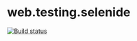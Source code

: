 # web.testing.selenide
[![Build status](https://ci.appveyor.com/api/projects/status/w0pgj29r4clja8ku?svg=true)](https://ci.appveyor.com/project/Kholtobina/web-testing-selenide)
